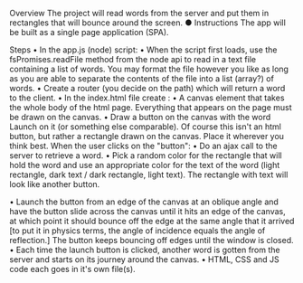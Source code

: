 Overview
The project will read words from the server and put them in rectangles that will bounce around the
screen.
● Instructions
The app will be built as a single page application (SPA).

Steps
• In the app.js (node) script:
• When the script first loads, use the fsPromises.readFile method from the node api to read in a
text file containing a list of words. You may format the file however you like as long as you are
able to separate the contents of the file into a list (array?) of words.
• Create a router (you decide on the path) which will return a word to the client.
• In the index.html file create :
• A canvas element that takes the whole body of the html page. Everything that appears on the
page must be drawn on the canvas.
• Draw a button on the canvas with the word Launch on it (or something else comparable). Of
course this isn't an html button, but rather a rectangle drawn on the canvas. Place it wherever
you think best. When the user clicks on the "button":
• Do an ajax call to the server to retrieve a word.
• Pick a random color for the rectangle that will hold the word and use an appropriate color
for the text of the word (light rectangle, dark text / dark rectangle, light text). The
rectangle with text will look like another button.

• Launch the button from an edge of the canvas at an oblique angle and have the button
slide across the canvas until it hits an edge of the canvas, at which point it should bounce
off the edge at the same angle that it arrived [to put it in physics terms, the angle of
incidence equals the angle of reflection.] The button keeps bouncing off edges until the
window is closed.
• Each time the launch button is clicked, another word is gotten from the server and starts
on its journey around the canvas.
• HTML, CSS and JS code each goes in it's own file(s).
